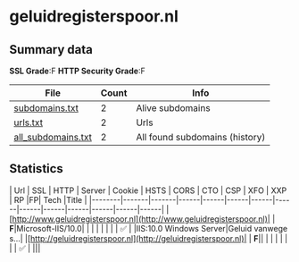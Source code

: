 

# geluidregisterspoor.nl
## Summary data


**SSL Grade**:F
**HTTP Security Grade**:F


| File       | Count | Info |
|------------|-------|------|
|[subdomains.txt](/data/geluidregisterspoor.nl/subdomains.txt)|2|Alive subdomains|
|[urls.txt](/data/geluidregisterspoor.nl/urls.txt)|2|Urls|
|[all_subdomains.txt](/data/geluidregisterspoor.nl/all_subdomains.txt)|2|All found subdomains (history)|


## Statistics


| Url | SSL | HTTP | Server | Cookie | HSTS | CORS | CTO | CSP | XFO | XXP | RP |FP| Tech |Title |
|--------|-------|-------|------|------|------|------|------|------|------|------|------|------|------|
|[http://www.geluidregisterspoor.nl](http://www.geluidregisterspoor.nl)| | **F**|Microsoft-IIS/10.0| | | | | | | | :white_check_mark: | |IIS:10.0 Windows Server|Geluid vanwege s...|
|[http://geluidregisterspoor.nl](http://geluidregisterspoor.nl)| | **F**|| | | | | | | | :white_check_mark: | |||